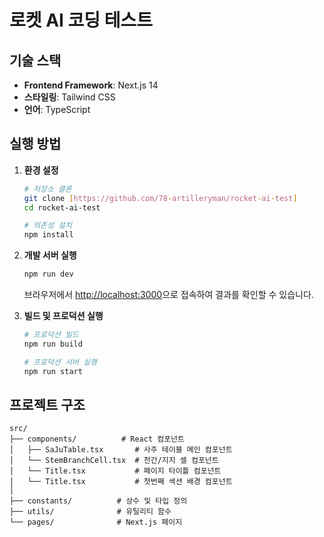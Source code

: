 # 로켓 AI 코딩 테스트

## 기술 스택

- **Frontend Framework**: Next.js 14
- **스타일링**: Tailwind CSS
- **언어**: TypeScript

## 실행 방법

1. **환경 설정**

   ```bash
   # 저장소 클론
   git clone [https://github.com/78-artilleryman/rocket-ai-test]
   cd rocket-ai-test

   # 의존성 설치
   npm install
   ```

2. **개발 서버 실행**

   ```bash
   npm run dev
   ```

   브라우저에서 [http://localhost:3000](http://localhost:3000)으로 접속하여 결과를 확인할 수 있습니다.

3. **빌드 및 프로덕션 실행**

   ```bash
   # 프로덕션 빌드
   npm run build

   # 프로덕션 서버 실행
   npm run start
   ```

## 프로젝트 구조

```
src/
├── components/          # React 컴포넌트
│   ├── SaJuTable.tsx       # 사주 테이블 메인 컴포넌트
│   └── StemBranchCell.tsx  # 천간/지지 셀 컴포넌트
│   └── Title.tsx           # 페이지 타이틀 컴포넌트
│   └── Title.tsx           # 첫번째 섹션 배경 컴포넌트
│
├── constants/          # 상수 및 타입 정의
├── utils/              # 유틸리티 함수
└── pages/              # Next.js 페이지
```
